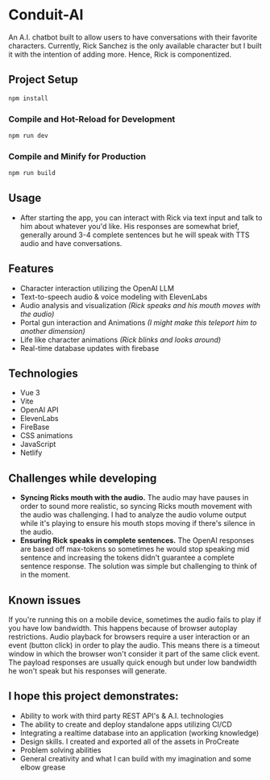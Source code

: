 # Conduit-AI

An A.I. chatbot built to allow users to have conversations with their favorite characters. Currently, Rick Sanchez is the only available character but I built it with the intention of adding more. Hence, Rick is componentized.

## Project Setup

```sh
npm install
```

### Compile and Hot-Reload for Development

```sh
npm run dev
```

### Compile and Minify for Production

```sh
npm run build

```

## Usage
- After starting the app, you can interact with Rick via text input and talk to him about whatever you'd like. His responses are somewhat brief, generally around 3-4 complete sentences but he will speak with TTS audio and have conversations.

## Features
- Character interaction utilizing the OpenAI LLM
- Text-to-speech audio & voice modeling with ElevenLabs
- Audio analysis and visualization *(Rick speaks and his mouth moves with the audio)*
- Portal gun interaction and Animations *(I might make this teleport him to another dimension)*
- Life like character animations *(Rick blinks and looks around)*
- Real-time database updates with firebase

## Technologies
- Vue 3 
- Vite 
- OpenAI API
- ElevenLabs
- FireBase 
- CSS animations 
- JavaScript
- Netlify

## Challenges while developing
- **Syncing Ricks mouth with the audio.** The audio may have pauses in order to sound more realistic, so syncing Ricks mouth movement with the audio was challenging. I had to analyze the audio volume output while it's playing to ensure his mouth stops moving if there's silence in the audio.
- **Ensuring Rick speaks in complete sentences.** The OpenAI responses are based off max-tokens so sometimes he would stop speaking mid sentence and increasing the tokens didn't guarantee a complete sentence response. The solution was simple but challenging to think of in the moment.

## Known issues
If you're running this on a mobile device, sometimes the audio fails to play if you have low bandwidth. This happens because of browser autoplay restrictions. Audio playback for browsers require a user interaction or an event (button click) in order to play the audio. This means there is a timeout window in which the browser won't consider it part of the same click event. The payload responses are usually quick enough but under low bandwidth he won't speak but his responses will generate.

## I hope this project demonstrates:
- Ability to work with third party REST API's & A.I. technologies
- The ability to create and deploy standalone apps utilizing CI/CD
- Integrating a realtime database into an application (working knowledge) 
- Design skills. I created and exported all of the assets in ProCreate
- Problem solving abilities
- General creativity and what I can build with my imagination and some elbow grease

